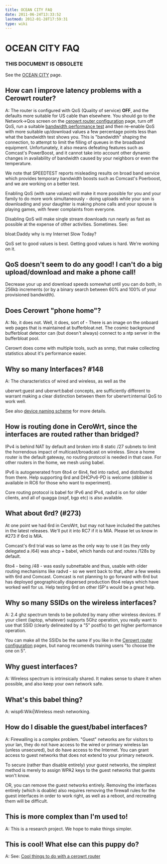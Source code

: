 ```yaml
---
title: OCEAN CITY FAQ
date: 2011-06-24T13:33:52
lastmod: 2012-01-28T17:59:31
type: wiki
---
```

OCEAN CITY FAQ
==============

### THIS DOCUMENT IS OBSOLETE

See the [OCEAN CITY](OCEAN_CITY.md) page.

How can I improve latency problems with a Cerowrt router?
---------------------------------------------------------

A: The router is configured with <link>QoS</link> (Quality of service)
**OFF**, and the defaults more suitable for US cable than elsewhere. You
should go to the Network-&gt;Qos screen on the [cerowrt router configuration](Cerowrt_router_configuration.md) page, turn off <link>QoS</link>, run a suitable
[bandwidth performance test](http://speedtest.net) and then re-enable
QoS with more suitable up/download values a few percentage points less
than what the bandwidth test shows you. This is "bandwidth" shaping the
connection, to attempt to limit the filling of queues in the broadband
equipment. Unfortunately, it also means defeating features such as
Comcast's PowerBoost, and it cannot take into account other dynamic
changes in availability of bandwidth caused by your neighbors or even
the temperature.

We note that SPEEDTEST reports misleading results on broad band service
which provides temporary bandwidth boosts such as Comcast's Poerboost,
and we are working on a better test.

Enabling QoS (with sane values) will make it more possible for you and
your family to do more work simultaneously - doing uploads while your
son is downloading and your daughter is making phone calls and your
spouse is playing games, with fewer complaints from everyone.

Disabling QoS will make single stream downloads run nearly as fast as
possible at the expense of other activities. Sometimes. See:
<link>bloat:Daddy why is my Internet Slow Today</link>?

QoS set to good values is best. Getting good values is hard. We're
working on it.

QoS doesn't seem to do any good! I can't do a big upload/download and make a phone call!
----------------------------------------------------------------------------------------

Decrease your up and download speeds somewhat until you can do both, in
256kb increments (or by a binary search between 60% and 100% of your
provisioned bandwidth).

Does Cerowrt "phone home"?
--------------------------

A: No, it does not. Well, it does, sort of - There is an image on the
onboard web pages that is maintained at bufferbloat.net. The cosmic
background bufferbloat detector can (but doesn't always) connect to a
ntp server in the bufferbloat pool.

Cerowrt does come with multiple tools, such as snmp, that make
collecting statistics about it's performance easier.

Why so many Interfaces? <link>\#148</link>
------------------------------------------

A: The characteristics of wired and wireless, as well as the
<link>uberwrt:guest</link> and <link>uberwrt:babel</link> concepts, are
sufficiently different to warrant making a clear distinction between
them for <link>uberwrt:internal QoS</link> to work well.

See also [device naming scheme](Device_naming_scheme.md) for more details.

How is routing done in CeroWrt, since the interfaces are routed rather than bridged?
------------------------------------------------------------------------------------

IPv4 is behind NAT by default and broken into 8 static /27 subnets to
limit the horrendous impact of multicast/broadcast on wireless. Since a
home router is the default gateway, no routing protocol is needed in
that case. For other routers in the home, we mesh using babel.

IPv6 is autogenerated from 6to4 or 6in4, fed into radvd, and distributed
from there. Help supporting 6rd and DHCPv6-PD is welcome (dibbler is
available in RC6 for those who want to experiment).

Core routing protocol is babel for IPv6 and IPv4, radvd is on for older
clients, and all of quagga (ospf, bgp etc) is also available.

What about 6rd? (\#273)
-----------------------

At one point we had 6rd in CeroWrt, but may not have included the
patches in the latest releases. We'll put it into RC7 if it is MIA.
Please let us know in \#273 if 6rd is MIA.

Comcast's 6rd trial was so lame as the only way to use it (as they only
delegated a /64) was ahcp + babel, which hands out and routes /128s by
default.

6to4 - being /48 - was easily subnettable and thus, usable with older
routing mechanisms like radvd - so we went back to that, after a few
weeks with 6rd and Comcast. Comcast is not planning to go forward with
6rd but has deployed geographically dispersed production 6to4 relays
which have worked well for us. Help testing 6rd on other ISP's would be
a great help.

Why so many SSIDs on the wireless interfaces?
---------------------------------------------

A: 2.4 ghz spectrum tends to be polluted by many other wireless devices.
If your client (laptop, whatever) supports 5Ghz operation, you really
want to use that SSID (clearly delineated by a "5" postfix) to get
higher performance operation.

You can make all the SSIDs be the same if you like in the [Cerowrt router configuration](Cerowrt_router_configuration.md) pages, but nanog recomends training users
"to choose the one on 5".

Why guest interfaces?
---------------------

A: Wireless spectrum is intrinsically shared. It makes sense to share it
when possible, and also keep your own network safe.

What's this babel thing?
------------------------

A: <link>wisp6:Wiki|Wireless mesh networking</link>.

How do I disable the guest/babel interfaces?
--------------------------------------------

A: Firewalling is a complex problem. "Guest" networks are for visitors
to your lan, they do not have access to the wired or primary wireless
lan (unless unsecured), but do have access to the Internet. You can
grant access to guest networks that does not extend to your primary
network.

To secure (rather than disable entirely) your guest networks, the
simplest method is merely to assign WPA2 keys to the guest networks that
guests won't know.

OR, you can remove the guest networks entirely. Removing the interfaces
entirely (which is doable) also requires removing the firewall rules for
the guest interfaces in order to work right, as well as a reboot, and
recreating them will be difficult.

This is more complex than I'm used to!
--------------------------------------

A: This is a research project. We hope to make things simpler.

This is cool! What else can this puppy do?
------------------------------------------

A: See: [Cool things to do with a cerowrt router](Cool_things_to_do_with_a_cerowrt_router.md)
